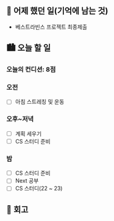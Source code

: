 ## 🌃 어제 했던 일(기억에 남는 것)

- 베스트라빈스 프로젝트 최종제출

## 🏙️ 오늘 할 일

### 오늘의 컨디션: 8점

### 오전

- [ ] 아침 스트레칭 및 운동

### 오후~저녁

- [ ] 계획 세우기
- [ ] CS 스터디 준비

### 밤

- [ ] CS 스터디 준비
- [ ] Next 공부
- [ ] CS 스터디(22 ~ 23)

## 🌆 회고
